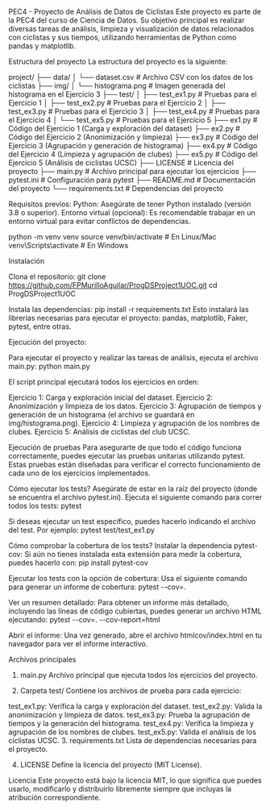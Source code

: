 PEC4 - Proyecto de Análisis de Datos de Ciclistas
Este proyecto es parte de la PEC4 del curso de Ciencia de Datos. Su objetivo principal es realizar diversas
tareas de análisis, limpieza y visualización de datos relacionados con ciclistas y sus tiempos, utilizando 
herramientas de Python como pandas y matplotlib.

Estructura del proyecto
La estructura del proyecto es la siguiente:

project/
├── data/
│   └── dataset.csv        # Archivo CSV con los datos de los ciclistas
├── img/
│   └── histograma.png     # Imagen generada del histograma en el Ejercicio 3
├── test/
│   ├── test_ex1.py        # Pruebas para el Ejercicio 1
│   ├── test_ex2.py        # Pruebas para el Ejercicio 2
│   ├── test_ex3.py        # Pruebas para el Ejercicio 3
│   ├── test_ex4.py        # Pruebas para el Ejercicio 4
│   └── test_ex5.py        # Pruebas para el Ejercicio 5
├── ex1.py                 # Código del Ejercicio 1 (Carga y exploración del dataset)
├── ex2.py                 # Código del Ejercicio 2 (Anonimización y limpieza)
├── ex3.py                 # Código del Ejercicio 3 (Agrupación y generación de histograma)
├── ex4.py                 # Código del Ejercicio 4 (Limpieza y agrupación de clubes)
├── ex5.py                 # Código del Ejercicio 5 (Análisis de ciclistas UCSC)
├── LICENSE                # Licencia del proyecto
├── main.py                # Archivo principal para ejecutar los ejercicios
├── pytest.ini             # Configuración para pytest
├── README.md              # Documentación del proyecto
└── requirements.txt       # Dependencias del proyecto

Requisitos previos: 
Python: Asegúrate de tener Python instalado (versión 3.8 o superior).
Entorno virtual (opcional): Es recomendable trabajar en un entorno virtual para evitar conflictos de dependencias.

python -m venv venv
source venv/bin/activate   # En Linux/Mac
venv\Scripts\activate      # En Windows

Instalación

Clona el repositorio:
git clone https://github.com/FPMurilloAguilar/ProgDSProject1UOC.git
cd ProgDSProject1UOC

Instala las dependencias:
pip install -r requirements.txt
Esto instalará las librerías necesarias para ejecutar el proyecto: pandas, matplotlib, Faker, pytest, entre otras.

Ejecución del proyecto: 

Para ejecutar el proyecto y realizar las tareas de análisis, ejecuta el archivo main.py:
python main.py

El script principal ejecutará todos los ejercicios en orden:

Ejercicio 1: Carga y exploración inicial del dataset.
Ejercicio 2: Anonimización y limpieza de los datos.
Ejercicio 3: Agrupación de tiempos y generación de un histograma (el archivo se guardará en img/histograma.png).
Ejercicio 4: Limpieza y agrupación de los nombres de clubes.
Ejercicio 5: Análisis de ciclistas del club UCSC.

Ejecución de pruebas
Para asegurarte de que todo el código funciona correctamente, puedes ejecutar las pruebas unitarias utilizando pytest. Estas pruebas están diseñadas para verificar el correcto funcionamiento de cada uno de los ejercicios implementados.

Cómo ejecutar los tests? 
Asegúrate de estar en la raíz del proyecto (donde se encuentra el archivo pytest.ini).
Ejecuta el siguiente comando para correr todos los tests:
pytest

Si deseas ejecutar un test específico, puedes hacerlo indicando el archivo del test. Por ejemplo:
pytest test/test_ex1.py

Cómo comprobar la cobertura de los tests? 
Instalar la dependencia pytest-cov: Si aún no tienes instalada esta extensión para medir la cobertura, puedes hacerlo con:
pip install pytest-cov

Ejecutar los tests con la opción de cobertura: Usa el siguiente comando para generar un informe de cobertura:
pytest --cov=.

Ver un resumen detallado: Para obtener un informe más detallado, incluyendo las líneas de código cubiertas, puedes generar un archivo HTML ejecutando:
pytest --cov=. --cov-report=html

Abrir el informe: Una vez generado, abre el archivo htmlcov/index.html en tu navegador para ver el informe interactivo.

Archivos principales
1. main.py
Archivo principal que ejecuta todos los ejercicios del proyecto.

2. Carpeta test/
Contiene los archivos de prueba para cada ejercicio:

test_ex1.py: Verifica la carga y exploración del dataset.
test_ex2.py: Valida la anonimización y limpieza de datos.
test_ex3.py: Prueba la agrupación de tiempos y la generación del histograma.
test_ex4.py: Verifica la limpieza y agrupación de los nombres de clubes.
test_ex5.py: Valida el análisis de los ciclistas UCSC.
3. requirements.txt
Lista de dependencias necesarias para el proyecto.

4. LICENSE
Define la licencia del proyecto (MIT License).

Licencia
Este proyecto está bajo la licencia MIT, lo que significa que puedes usarlo, modificarlo y distribuirlo libremente siempre que incluyas la atribución correspondiente.

